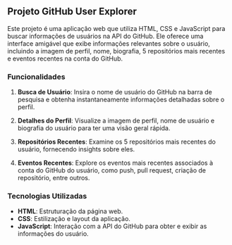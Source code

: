 ## Projeto GitHub User Explorer

Este projeto é uma aplicação web que utiliza HTML, CSS e JavaScript para buscar informações de usuários na API do GitHub. Ele oferece uma interface amigável que exibe informações relevantes sobre o usuário, incluindo a imagem de perfil, nome, biografia, 5 repositórios mais recentes e eventos recentes na conta do GitHub.

### Funcionalidades

1. **Busca de Usuário**: Insira o nome de usuário do GitHub na barra de pesquisa e obtenha instantaneamente informações detalhadas sobre o perfil.

2. **Detalhes do Perfil**: Visualize a imagem de perfil, nome de usuário e biografia do usuário para ter uma visão geral rápida.

3. **Repositórios Recentes**: Examine os 5 repositórios mais recentes do usuário, fornecendo insights sobre eles.

4. **Eventos Recentes**: Explore os eventos mais recentes associados à conta do GitHub do usuário, como push, pull request, criação de repositório, entre outros.

### Tecnologias Utilizadas

- **HTML**: Estruturação da página web.
- **CSS**: Estilização e layout da aplicação.
- **JavaScript**: Interação com a API do GitHub para obter e exibir as informações do usuário.